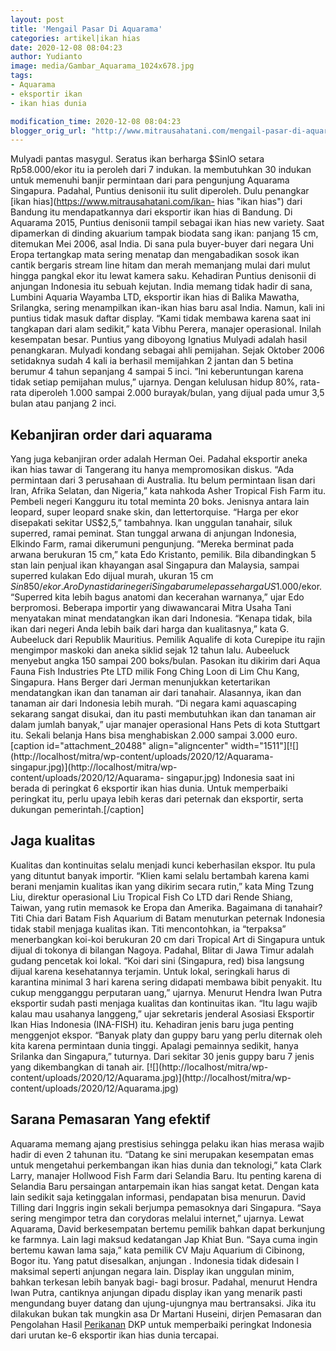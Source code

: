```yaml
---
layout: post
title: 'Mengail Pasar Di Aquarama'
categories: artikel|ikan hias
date: 2020-12-08 08:04:23
author: Yudianto
image: media/Gambar_Aquarama_1024x678.jpg
tags:
- Aquarama
- eksportir ikan
- ikan hias dunia

modification_time: 2020-12-08 08:04:23
blogger_orig_url: "http://www.mitrausahatani.com/mengail-pasar-di-aquarama.html"
---
```


Mulyadi pantas masygul. Seratus ikan berharga $SinlO setara Rp58.000/ekor itu
ia peroleh dari 7 indukan. Ia membutuhkan 30 indukan untuk memenuhi banjir
permintaan dari para pengunjung Aquarama Singapura. Padahal, Puntius denisonii
itu sulit diperoleh. Dulu penangkar [ikan hias](https://www.mitrausahatani.com/ikan-
hias "ikan hias") dari Bandung itu mendapatkannya dari eksportir ikan hias di
Bandung. Di Aquarama 2015, Puntius denisonii tampil sebagai ikan hias new
variety. Saat dipamerkan di dinding akuarium tampak biodata sang ikan: panjang
15 cm, ditemukan Mei 2006, asal India. Di sana pula buyer-buyer dari negara
Uni Eropa tertangkap mata sering menatap dan mengabadikan sosok ikan cantik
bergaris stream line hitam dan merah memanjang mulai dari mulut hingga pangkal
ekor itu lewat kamera saku. Kehadiran Puntius denisonii di anjungan Indonesia
itu sebuah kejutan. India memang tidak hadir di sana, Lumbini Aquaria Wayamba
LTD, eksportir ikan hias di Balika Mawatha, Srilangka, sering menampilkan
ikan-ikan hias baru asal India. Namun, kali ini puntius tidak masuk daftar
display. “Kami tidak membawa karena saat ini tangkapan dari alam sedikit,”
kata Vibhu Perera, manajer operasional. Inilah kesempatan besar. Puntius yang
diboyong Ignatius Mulyadi adalah hasil penangkaran. Mulyadi kondang sebagai
ahli pemijahan. Sejak Oktober 2006 setidaknya sudah 4 kali ia berhasil
memijahkan 2 jantan dan 5 betina berumur 4 tahun sepanjang 4 sampai 5 inci.
”Ini keberuntungan karena tidak setiap pemijahan mulus,” ujarnya. Dengan
kelulusan hidup 80%, rata-rata diperoleh 1.000 sampai 2.000 burayak/bulan,
yang dijual pada umur 3,5 bulan atau panjang 2 inci.

## Kebanjiran order dari aquarama

Yang juga kebanjiran order adalah Herman Oei. Padahal eksportir aneka ikan
hias tawar di Tangerang itu hanya mempromosikan diskus. “Ada permintaan dari 3
perusahaan di Australia. Itu belum permintaan lisan dari Iran, Afrika Selatan,
dan Nigeria,” kata nahkoda Asher Tropical Fish Farm itu. Pembeli negeri
Kangguru itu total meminta 20 boks. Jenisnya antara lain leopard, super
leopard snake skin, dan lettertorquise. “Harga per ekor disepakati sekitar
US$2,5,” tambahnya. Ikan unggulan tanahair, siluk superred, ramai peminat.
Stan tunggal arwana di anjungan Indonesia, Elkindo Farm, ramai dikerumuni
pengunjung. “Mereka berminat pada arwana berukuran 15 cm,” kata Edo Kristanto,
pemilik. Bila dibandingkan 5 stan lain penjual ikan khayangan asal Singapura
dan Malaysia, sampai superred kulakan Edo dijual murah, ukuran 15 cm
$Sin850/ekor. Aro Dynasti dari negeri Singa baru melepas seharga
US$1.000/ekor. “Superred kita lebih bagus anatomi dan kecerahan warnanya,”
ujar Edo berpromosi. Beberapa importir yang diwawancarai Mitra Usaha Tani
menyatakan minat mendatangkan ikan dari Indonesia. “Kenapa tidak, bila ikan
dari negeri Anda lebih baik dari harga dan kualitasnya,” kata G. Aubeeluck
dari Republik Mauritius. Pemilik Aqualife di kota Curepipe itu rajin mengimpor
maskoki dan aneka siklid sejak 12 tahun lalu. Aubeeluck menyebut angka 150
sampai 200 boks/bulan. Pasokan itu dikirim dari Aqua Fauna Fish Industries Pte
LTD milik Fong Ching Loon di Lim Chu Kang, Singapura. Hans Berger dari Jerman
menunjukkan ketertarikan mendatangkan ikan dan tanaman air dari tanahair.
Alasannya, ikan dan tanaman air dari Indonesia lebih murah. “Di negara kami
aquascaping sekarang sangat disukai, dan itu pasti membutuhkan ikan dan
tanaman air dalam jumlah banyak,” ujar manajer operasional Hans Pets di kota
Stuttgart itu. Sekali belanja Hans bisa menghabiskan 2.000 sampai 3.000 euro.
[caption id="attachment_20488" align="aligncenter"
width="1511"][![](http://localhost/mitra/wp-content/uploads/2020/12/Aquarama-
singapur.jpg)](http://localhost/mitra/wp-content/uploads/2020/12/Aquarama-
singapur.jpg) Indonesia saat ini berada di peringkat 6 eksportir ikan hias
dunia. Untuk memperbaiki peringkat itu, perlu upaya lebih keras dari peternak
dan eksportir, serta dukungan pemerintah.[/caption]

## Jaga kualitas

Kualitas dan kontinuitas selalu menjadi kunci keberhasilan ekspor. Itu pula
yang dituntut banyak importir. “Klien kami selalu bertambah karena kami berani
menjamin kualitas ikan yang dikirim secara rutin,” kata Ming Tzung Liu,
direktur operasional Liu Tropical Fish Co LTD dari Rende Shiang, Taiwan, yang
rutin memasok ke Eropa dan Amerika. Bagaimana di tanahair? Titi Chia dari
Batam Fish Aquarium di Batam menuturkan peternak Indonesia tidak stabil
menjaga kualitas ikan. Titi mencontohkan, ia “terpaksa” menerbangkan koi-koi
berukuran 20 cm dari Tropical Art di Singapura untuk dijual di tokonya di
bilangan Nagoya. Padahal, Blitar di Jawa Timur adalah gudang pencetak koi
lokal. “Koi dari sini (Singapura, red) bisa langsung dijual karena
kesehatannya terjamin. Untuk lokal, seringkali harus di karantina minimal 3
hari karena sering didapati membawa bibit penyakit. Itu cukup mengganggu
perputaran uang,” ujarnya. Menurut Hendra Iwan Putra eksportir sudah pasti
menjaga kualitas dan kontinuitas ikan. “Itu lagu wajib kalau mau usahanya
langgeng,” ujar sekretaris jenderal Asosiasi Eksportir Ikan Hias Indonesia
(INA-FISH) itu. Kehadiran jenis baru juga penting menggenjot ekspor. “Banyak
platy dan guppy baru yang perlu diternak oleh kita karena permintaan dunia
tinggi. Apalagi pemainnya sedikit, hanya Srilanka dan Singapura,” tuturnya.
Dari sekitar 30 jenis guppy baru 7 jenis yang dikembangkan di tanah air.
[![](http://localhost/mitra/wp-
content/uploads/2020/12/Aquarama.jpg)](http://localhost/mitra/wp-
content/uploads/2020/12/Aquarama.jpg)

## Sarana Pemasaran Yang efektif

Aquarama memang ajang prestisius sehingga pelaku ikan hias merasa wajib hadir
di even 2 tahunan itu. “Datang ke sini merupakan kesempatan emas untuk
mengetahui perkembangan ikan hias dunia dan teknologi,” kata Clark Larry,
manajer Hollwood Fish Farm dari Selandia Baru. Itu penting karena di Selandia
Baru persaingan antarpemain ikan hias sangat ketat. Dengan kata lain sedikit
saja ketinggalan informasi, pendapatan bisa menurun. David Tilling dari
Inggris ingin sekali berjumpa pemasoknya dari Singapura. “Saya sering
mengimpor tetra dan corydoras melalui internet,” ujarnya. Lewat Aquarama,
David berkesempatan bertemu pemilik bahkan dapat berkunjung ke farmnya. Lain
lagi maksud kedatangan Jap Khiat Bun. “Saya cuma ingin bertemu kawan lama
saja,” kata pemilik CV Maju Aquarium di Cibinong, Bogor itu. Yang patut
disesalkan, anjungan . Indonesia tidak didesain I maksimal seperti anjungan
negara lain. Display ikan unggulan minim, bahkan terkesan lebih banyak bagi-
bagi brosur. Padahal, menurut Hendra Iwan Putra, cantiknya anjungan dipadu
display ikan yang menarik pasti mengundang buyer datang dan ujung-ujungnya mau
bertransaksi. Jika itu dilakukan bukan tak mungkin asa Dr Martani Huseini,
dirjen Pemasaran dan Pengolahan Hasil
[Perikanan](https://www.mitrausahatani.com/perikanan "Perikanan") DKP untuk
memperbaiki peringkat Indonesia dari urutan ke-6 eksportir ikan hias dunia
tercapai.


